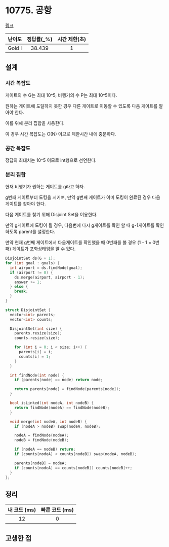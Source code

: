 # 10775. 공항

[링크](https://www.acmicpc.net/problem/10775)

| 난이도 | 정답률(\_%) | 시간 제한(초) |
| :----: | :---------: | :-----------: |
| Gold I |   38.439    |       1       |

## 설계

### 시간 복잡도

게이트의 수 G는 최대 10^5, 비행기의 수 P는 최대 10^5이다.

원하는 게이트에 도달하지 못한 경우 다른 게이트로 이동할 수 있도록 다음 게이트를 알아야 한다.

이를 위해 분리 집합을 사용한다.

이 경우 시간 복잡도는 O(N) 이므로 제한시간 내에 충분하다.

### 공간 복잡도

정답의 최대치는 10^5 이므로 int형으로 선언한다.

### 분리 집합

현재 비행기가 원하는 게이트를 g라고 하자.

g번째 게이트부터 도킹을 시키며, 만약 g번째 게이트가 이미 도킹이 완료된 경우 다음 게이트를 찾아야 한다.

다음 게이트를 찾기 위해 Disjoint Set을 이용한다.

만약 g게이트에 도킹이 될 경우, 다음번에 다시 g게이트를 확인 할 때 g-1게이트를 확인 하도록 parent를 설정한다.

만약 현재 g번째 게이트에서 다음게이트를 확인했을 때 0번째를 볼 경우 (1 - 1 = 0번째) 게이트가 포화상태임을 알 수 있다.

```cpp
DisjointSet ds(G + 1);
for (int goal : goals) {
  int airport = ds.findNode(goal);
  if (airport != 0) {
    ds.merge(airport, airport - 1);
    answer += 1;
  } else {
    break;
  }
}
```

```cpp
struct DisjointSet {
  vector<int> parents;
  vector<int> counts;

  DisjointSet(int size) {
    parents.resize(size);
    counts.resize(size);

    for (int i = 0; i < size; i++) {
      parents[i] = i;
      counts[i] = 1;
    }
  }

  int findNode(int node) {
    if (parents[node] == node) return node;

    return parents[node] = findNode(parents[node]);
  }

  bool isLinked(int nodeA, int nodeB) {
    return findNode(nodeA) == findNode(nodeB);
  }

  void merge(int nodeA, int nodeB) {
    if (nodeA > nodeB) swap(nodeA, nodeB);

    nodeA = findNode(nodeA);
    nodeB = findNode(nodeB);

    if (nodeA == nodeB) return;
    if (counts[nodeA] < counts[nodeB]) swap(nodeA, nodeB);

    parents[nodeB] = nodeA;
    if (counts[nodeA] == counts[nodeB]) counts[nodeB]++;
  }
};
```

## 정리

| 내 코드 (ms) | 빠른 코드 (ms) |
| :----------: | :------------: |
|      12      |       0        |

## 고생한 점
